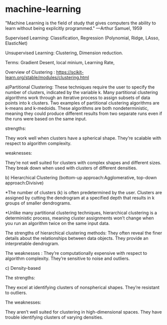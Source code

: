 # machine-learning



"Machine Learning is the field of study that gives computers the ability to learn without being explicitly programmed." —Arthur Samuel, 1959


Supervised Learning: Classification, Regression (Polynomial, Ridge, LAsso, ElasticNet)

Unsupervised Learning: Clustering, Dimension reduction.


Terms: Gradient Desent, local minium, Learning Rate, 






Overview of Clustering : https://scikit-learn.org/stable/modules/clustering.html

a)Partitional Clustering: 
These techniques require the user to specify the number of clusters, indicated by the variable k. Many partitional clustering algorithms work through an iterative process to assign subsets of data points into k clusters. Two examples of partitional clustering algorithms are k-means and k-medoids.
These algorithms are both nondeterministic, meaning they could produce different results from two separate runs even if the runs were based on the same input.

strengths:

They work well when clusters have a spherical shape.
They’re scalable with respect to algorithm complexity.

weaknesses:

They’re not well suited for clusters with complex shapes and different sizes.
They break down when used with clusters of different densities.


b) Hierarchical Clustering (bottom-up approach:Agglomerative, top-down approach:Divisive)

*The number of clusters (k) is often predetermined by the user. Clusters are assigned by cutting the dendrogram at a specified depth that results in k groups of smaller dendrograms.

*Unlike many partitional clustering techniques, hierarchical clustering is a deterministic process, meaning cluster assignments won’t change when you run an algorithm twice on the same input data.

The strengths of hierarchical clustering methods:
They often reveal the finer details about the relationships between data objects.
They provide an interpretable dendrogram.

The weaknesses : 
They’re computationally expensive with respect to algorithm complexity.
They’re sensitive to noise and outliers.

c) Density-based 

The strengths:

They excel at identifying clusters of nonspherical shapes.
They’re resistant to outliers.

The weaknesses:

They aren’t well suited for clustering in high-dimensional spaces.
They have trouble identifying clusters of varying densities.







